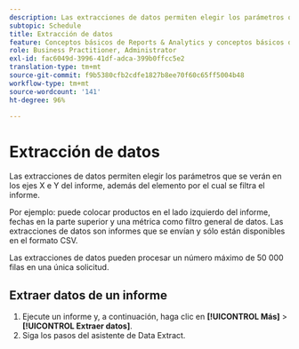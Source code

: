 ```yaml
---
description: Las extracciones de datos permiten elegir los parámetros que se verán en los ejes X e Y del informe, además del elemento por el cual se filtra el informe.
subtopic: Schedule
title: Extracción de datos
feature: Conceptos básicos de Reports & Analytics y conceptos básicos de Analytics
role: Business Practitioner, Administrator
exl-id: fac6049d-3996-41df-adca-399b0ffcc5e2
translation-type: tm+mt
source-git-commit: f9b5380cfb2cdfe1827b8ee70f60c65ff5004b48
workflow-type: tm+mt
source-wordcount: '141'
ht-degree: 96%

---
```


# Extracción de datos

Las extracciones de datos permiten elegir los parámetros que se verán en los ejes X e Y del informe, además del elemento por el cual se filtra el informe.

Por ejemplo: puede colocar productos en el lado izquierdo del informe, fechas en la parte superior y una métrica como filtro general de datos. Las extracciones de datos son informes que se envían y sólo están disponibles en el formato CSV.

Las extracciones de datos pueden procesar un número máximo de 50 000 filas en una única solicitud.

## Extraer datos de un informe

1. Ejecute un informe y, a continuación, haga clic en **[!UICONTROL Más]** > **[!UICONTROL Extraer datos]**.
1. Siga los pasos del asistente de Data Extract.
